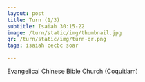 ```yaml
---
layout: post
title: Turn (1/3)
subtitle: Isaiah 30:15-22
image: /turn/static/img/thumbnail.jpg
qr: /turn/static/img/turn-qr.png
tags: isaiah cecbc soar

---
```

Evangelical Chinese Bible Church (Coquitlam)
